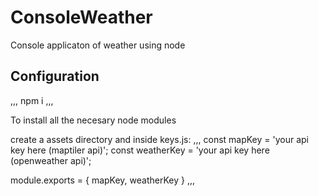 # ConsoleWeather
Console applicaton of weather using node

## Configuration
,,,
npm i
,,,

To install all the necesary node modules

create a assets directory and inside keys.js:
,,,
const mapKey = 'your api key here (maptiler api)';
const weatherKey = 'your api key here (openweather api)';

module.exports = {
    mapKey,
    weatherKey
}
,,,
